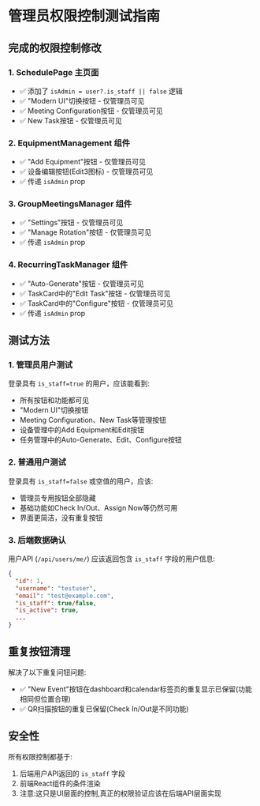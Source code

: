 # 管理员权限控制测试指南

## 完成的权限控制修改

### 1. SchedulePage 主页面
- ✅ 添加了 `isAdmin = user?.is_staff || false` 逻辑
- ✅ "Modern UI"切换按钮 - 仅管理员可见
- ✅ Meeting Configuration按钮 - 仅管理员可见  
- ✅ New Task按钮 - 仅管理员可见

### 2. EquipmentManagement 组件
- ✅ "Add Equipment"按钮 - 仅管理员可见
- ✅ 设备编辑按钮(Edit3图标) - 仅管理员可见
- ✅ 传递 `isAdmin` prop

### 3. GroupMeetingsManager 组件  
- ✅ "Settings"按钮 - 仅管理员可见
- ✅ "Manage Rotation"按钮 - 仅管理员可见
- ✅ 传递 `isAdmin` prop

### 4. RecurringTaskManager 组件
- ✅ "Auto-Generate"按钮 - 仅管理员可见
- ✅ TaskCard中的"Edit Task"按钮 - 仅管理员可见
- ✅ TaskCard中的"Configure"按钮 - 仅管理员可见
- ✅ 传递 `isAdmin` prop

## 测试方法

### 1. 管理员用户测试
登录具有 `is_staff=true` 的用户，应该能看到:
- 所有按钮和功能都可见
- "Modern UI"切换按钮
- Meeting Configuration、New Task等管理按钮
- 设备管理中的Add Equipment和Edit按钮
- 任务管理中的Auto-Generate、Edit、Configure按钮

### 2. 普通用户测试  
登录具有 `is_staff=false` 或空值的用户，应该:
- 管理员专用按钮全部隐藏
- 基础功能如Check In/Out、Assign Now等仍然可用
- 界面更简洁，没有重复按钮

### 3. 后端数据确认
用户API (`/api/users/me/`) 应该返回包含 `is_staff` 字段的用户信息:
```json
{
  "id": 1,
  "username": "testuser",
  "email": "test@example.com", 
  "is_staff": true/false,
  "is_active": true,
  ...
}
```

## 重复按钮清理

解决了以下重复问钮问题:
- ✅ "New Event"按钮在dashboard和calendar标签页的重复显示已保留(功能相同但位置合理)
- ✅ QR扫描按钮的重复已保留(Check In/Out是不同功能)

## 安全性

所有权限控制都基于:
1. 后端用户API返回的 `is_staff` 字段
2. 前端React组件的条件渲染
3. 注意:这只是UI层面的控制,真正的权限验证应该在后端API层面实现